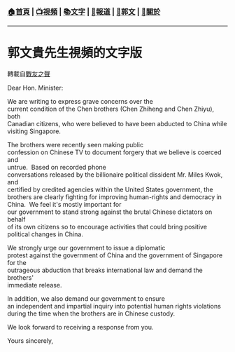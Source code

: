###  [:house:首頁](https://github.com/ourhimalayas/home) | [:tv:視頻](https://github.com/ourhimalayas/videos) | [:books:文字](https://github.com/ourhimalayas/txt) | [:newspaper:報道](https://github.com/ourhimalayas/news) | [:eagle:郭文](https://github.com/ourhimalayas/guomedia) | [:pray:關於](https://github.com/ourhimalayas/home/tree/master/about)
---
# 郭文貴先生視頻的文字版
轉載自[戰友之聲](http://littleantvoice.blogspot.com)

Dear Hon. Minister:





We are writing to express grave concerns over the<br>current condition of the Chen brothers (Chen Zhiheng and Chen Zhiyu), both<br>Canadian citizens, who were believed to have been abducted to China while<br>visiting Singapore.


The brothers were recently seen making public<br>confession on Chinese TV to document forgery that we believe is coerced and<br>untrue.&nbsp; Based on recorded phone<br>conversations released by the billionaire political dissident Mr. Miles Kwok, and<br>certified by credited agencies within the United States government, the<br>brothers are clearly fighting for improving human-rights and democracy in<br>China.&nbsp; We feel it's mostly important for<br>our government to stand strong against the brutal Chinese dictators on behalf<br>of its own citizens so to encourage activities that could bring positive<br>political changes in China.


We strongly urge our government to issue a diplomatic<br>protest against the government of China and the government of Singapore for the<br>outrageous abduction that breaks international law and demand the brothers'<br>immediate release.


In addition, we also demand our government to ensure<br>an independent and impartial inquiry into potential human rights violations<br>during the time when the brothers are in Chinese custody.





We look forward to receiving a response from you.





Yours sincerely,